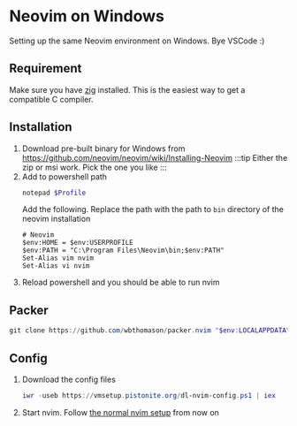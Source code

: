 # Neovim on Windows
Setting up the same Neovim environment on Windows. Bye VSCode :)

## Requirement
Make sure you have [zig](./zig.md) installed. This is the easiest way to get a compatible C compiler.

## Installation
1. Download pre-built binary for Windows from https://github.com/neovim/neovim/wiki/Installing-Neovim
    :::tip
    Either the zip or msi work. Pick the one you like
    :::
2. Add to powershell path
    ```powershell
    notepad $Profile
    ```
    Add the following. Replace the path with the path to `bin` directory of the neovim installation
    ```
    # Neovim
    $env:HOME = $env:USERPROFILE
    $env:PATH = "C:\Program Files\Neovim\bin;$env:PATH"
    Set-Alias vim nvim
    Set-Alias vi nvim
    ```
3. Reload powershell and you should be able to run nvim

## Packer
```powershell
git clone https://github.com/wbthomason/packer.nvim "$env:LOCALAPPDATA\nvim-data\site\pack\packer\start\packer.nvim"
```

## Config
1. Download the config files
    ```powershell
    iwr -useb https://vmsetup.pistonite.org/dl-nvim-config.ps1 | iex
    ```
1. Start nvim. Follow [the normal nvim setup](/tool/nvim#install-the-plugins) from now on
